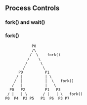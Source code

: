 ## Process Controls
### fork() and wait()

### fork() 

```
			P0
			/\  
		   /  \    fork()
		  /    \
		 /      \  
		/        \
	  P0          P1
	 / |          | \  
	/  |          |  \   fork()
   /   |          |   \
  P0   P2         P1   P3
 / |   | \       / |   | \   fork()
P0  P4  P2 P5   P1  P6  P3 P7 

```	

